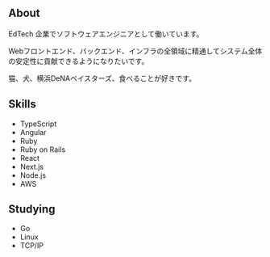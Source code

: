 ## About

EdTech 企業でソフトウェアエンジニアとして働いています。

Webフロントエンド、バックエンド、インフラの全領域に精通してシステム全体の安定性に貢献できるようになりたいです。

猫、犬、横浜DeNAベイスターズ、食べることが好きです。

## Skills
- TypeScript
- Angular
- Ruby
- Ruby on Rails
- React
- Next.js
- Node.js
- AWS

## Studying
- Go
- Linux
- TCP/IP

